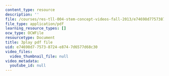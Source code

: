 ```yaml
---
content_type: resource
description: ''
file: /courses/res-tll-004-stem-concept-videos-fall-2013/e74698d775738724e8747d6577d68c30_2HpF8R_cjR8.pdf
file_type: application/pdf
learning_resource_types: []
ocw_type: OCWFile
resourcetype: Document
title: 3play pdf file
uid: e74698d7-7573-8724-e874-7d6577d68c30
video_files:
  video_thumbnail_file: null
video_metadata:
  youtube_id: null
---
```

